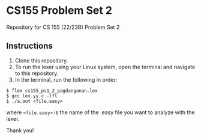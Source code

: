 # CS155 Problem Set 2
Repository for CS 155 (22/23B) Problem Set 2

## Instructions

1. Clone this repository.
2. To run the lexer using your Linux system, open the terminal and navigate to this repository.
3. In the terminal, run the following in order:
```
$ flex cs155_ps1_2_pagdanganan.lex
$ gcc lex.yy.c -lfl
$ ./a.out <file.easy>
```
where `<file.easy>` is the name of the .easy file you want to analyze with the lexer.

Thank you!
